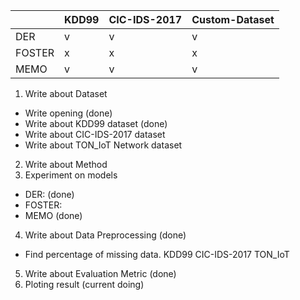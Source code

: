 

||KDD99|CIC-IDS-2017|Custom-Dataset|
|---|---|---|---|
|DER|v|v|v|
|FOSTER|x|x|x|
|MEMO|v|v|v|


1. Write about Dataset
- Write opening (done)
- Write about KDD99 dataset (done)
- Write about CIC-IDS-2017 dataset
- Write about TON_IoT Network dataset
2. Write about Method
3. Experiment on models
- DER: (done)
- FOSTER:
- MEMO (done)
4. Write about Data Preprocessing (done)
 - Find percentage of missing data.
    KDD99
    CIC-IDS-2017
    TON_IoT
5. Write about Evaluation Metric (done)
6. Ploting result (current doing)

